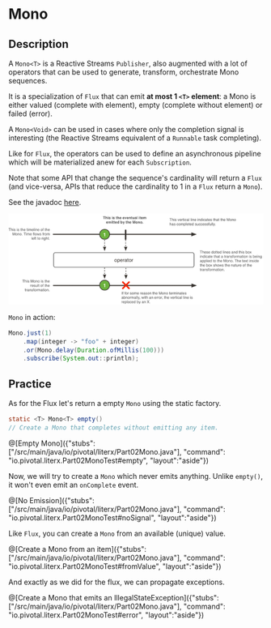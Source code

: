 # Mono

## Description

A `Mono<T>` is a Reactive Streams `Publisher`, also augmented with a lot of operators that
can be used to generate, transform, orchestrate Mono sequences.

It is a specialization of `Flux` that can emit **at most 1 `<T>` element**: a Mono is either
valued (complete with element), empty (complete without element) or failed (error).

A `Mono<Void>` can be used in cases where only the completion signal is interesting (the
Reactive Streams equivalent of a `Runnable` task completing).

Like for `Flux`, the operators can be used to define an asynchronous pipeline which will be
materialized anew for each `Subscription`.

Note that some API that change the sequence's cardinality will return a `Flux` (and vice-versa,
APIs that reduce the cardinality to 1 in a `Flux` return a `Mono`).

See the javadoc [here](https://projectreactor.io/docs/core/release/api/reactor/core/publisher/Mono.html).

![Marble diagram representation of a Mono](/techio/assets/mono.png)

`Mono` in action:

```java
Mono.just(1)
    .map(integer -> "foo" + integer)
    .or(Mono.delay(Duration.ofMillis(100)))
    .subscribe(System.out::println);
```

## Practice 


As for the Flux let's return a empty `Mono` using the static factory.

```java
static <T> Mono<T> empty()
// Create a Mono that completes without emitting any item.
```
@[Empty Mono]({"stubs": ["/src/main/java/io/pivotal/literx/Part02Mono.java"], "command": "io.pivotal.literx.Part02MonoTest#empty", "layout":"aside"})



Now, we will try to create a `Mono` which never emits anything.
Unlike `empty()`, it won't even emit an `onComplete` event.

@[No Emission]({"stubs": ["/src/main/java/io/pivotal/literx/Part02Mono.java"], "command": "io.pivotal.literx.Part02MonoTest#noSignal", "layout":"aside"})


Like `Flux`, you can create a `Mono` from an available (unique) value.

@[Create a Mono from an item]({"stubs": ["/src/main/java/io/pivotal/literx/Part02Mono.java"], "command": "io.pivotal.literx.Part02MonoTest#fromValue", "layout":"aside"})


And exactly as we did for the flux, we can propagate exceptions.


@[Create a Mono that emits an IllegalStateException]({"stubs": ["/src/main/java/io/pivotal/literx/Part02Mono.java"], "command": "io.pivotal.literx.Part02MonoTest#error", "layout":"aside"})


